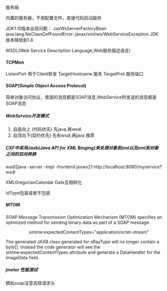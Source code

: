 服务端

内置的服务器，不用配置文件，直接代码启动服务

JDK1.10版本出现问题：
JaxWsServerFactoryBean 
java.lang.NoClassDefFoundError: javax/xml/ws/WebServiceException
JDK版本降低到1.8


WSDL(Web Service Description Language,Web服务描述语言)

#### TCPMon
ListenPort  用于Client转发
TargetHostname 服务
TargetProt     服务端口

#### SOAP(Simple Object Access Protocol)

简单对象访问协议，里面的消息都是SOAP消息,WebService所发送的消息都是SOAP消息

##### WebService开发模式
1. 自底向上 (代码优先) 先java,再wsdl
2. 自顶向下(契约优先) 先有wsdl,再java  推荐

##### CXF中采用Jaxb(Java API for XML Binging)来处理对象到xml以及xml到对象之间的双向转换
wsdl2java -server -impl -frontend jaxws21 http://localhost:8080/myservice?wsdl

XMLGregorianCalendar Date互相转化

IdType包装或者不包装


##### MTOM
SOAP Message Transmission Optimization Mechanism (MTOM) 
specifies an optimized method for sending binary data as part of a SOAP message.

                   xmime:expectedContentTypes="application/octet-stream"


The generated JAXB class generated for xRayType will no longer contain a byte[]. 
Instead the code generator will see the xmime:expectedContentTypes attribute and generate a DataHandler for the imageData field.

##### jmeter 性能测试
模拟soap注意去除请求头

